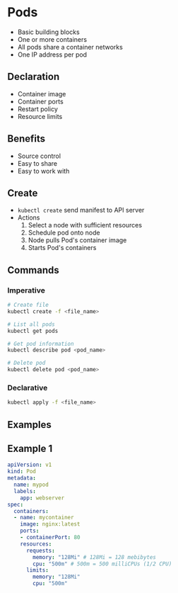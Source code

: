 # Pods

- Basic building blocks
- One or more containers
- All pods share a container networks
- One IP address per pod

## Declaration
- Container image
- Container ports
- Restart policy
- Resource limits

## Benefits
- Source control
- Easy to share
- Easy to work with

## Create
- `kubectl create` send manifest to API server
- Actions
    1. Select a node with sufficient resources
    2. Schedule pod onto node
    3. Node pulls Pod's container image
    4. Starts Pod's containers

## Commands

### Imperative
```bash
# Create file
kubectl create -f <file_name>

# List all pods
kubectl get pods

# Get pod information
kubectl describe pod <pod_name>

# Delete pod
kubectl delete pod <pod_name>
```

### Declarative
```bash
kubectl apply -f <file_name>
```

## Examples

## Example 1
```yaml title="mypod.yaml"
apiVersion: v1
kind: Pod
metadata:
  name: mypod
  labels:
    app: webserver
spec:
  containers:
  - name: mycontainer
    image: nginx:latest
    ports:
    - containerPort: 80
    resources:
      requests:
        memory: "128Mi" # 128Mi = 128 mebibytes
        cpu: "500m" # 500m = 500 milliCPUs (1/2 CPU)
      limits:
        memory: "128Mi"
        cpu: "500m"
```


